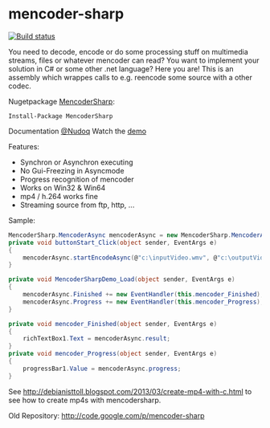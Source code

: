 # mencoder-sharp

[![Build status](https://ci.appveyor.com/api/projects/status/xmx1t9ieuxqjeeh8?svg=true)](https://ci.appveyor.com/project/stesee/mencoder-sharp)

You need to decode, encode or do some processing stuff on multimedia streams, files or whatever mencoder can read? You want to implement your solution in C# or some other .net language? Here you are! This is an assembly which wrappes calls to e.g. reencode some source with a other codec.

Nugetpackage
[MencoderSharp](https://www.nuget.org/packages/MencoderSharp/):

```Nuget
Install-Package MencoderSharp
```

Documentation [@Nudoq](http://www.nudoq.org/#!/Packages/MencoderSharp/MencoderSharp/Mencoder/M/encodeToMp4)
Watch the [demo](https://github.com/stesee/mencoder-sharp/releases/download/untagged-526dd962a0a4c202b73a/MencoderSharpDemo.wmv)

Features:

* Synchron or Asynchron executing
* No Gui-Freezing in Asyncmode
* Progress recognition of mencoder
* Works on Win32 & Win64  
* mp4 / h.264 works fine
* Streaming source from ftp, http, ...

Sample:

```csharp
MencoderSharp.MencoderAsync mencoderAsync = new MencoderSharp.MencoderAsync();
private void buttonStart_Click(object sender, EventArgs e)
{
    mencoderAsync.startEncodeAsync(@"c:\inputVideo.wmv", @"c:\outputVideo.mp4");
}

private void MencoderSharpDemo_Load(object sender, EventArgs e)
{
    mencoderAsync.Finished += new EventHandler(this.mencoder_Finished);
    mencoderAsync.Progress += new EventHandler(this.mencoder_Progress);
}

private void mencoder_Finished(object sender, EventArgs e)
{
    richTextBox1.Text = mencoderAsync.result;
}
private void mencoder_Progress(object sender, EventArgs e)
{
    progressBar1.Value = mencoderAsync.progress;
}
```

See http://debianisttoll.blogspot.com/2013/03/create-mp4-with-c.html to see how to create mp4s with mencodersharp.

Old Repository: http://code.google.com/p/mencoder-sharp
